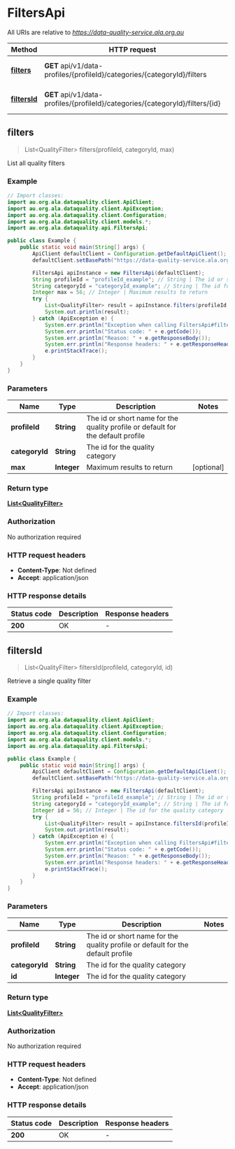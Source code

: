 # FiltersApi

All URIs are relative to *https://data-quality-service.ala.org.au*

Method | HTTP request | Description
------------- | ------------- | -------------
[**filters**](FiltersApi.md#filters) | **GET** api/v1/data-profiles/{profileId}/categories/{categoryId}/filters | List all quality filters
[**filtersId**](FiltersApi.md#filtersId) | **GET** api/v1/data-profiles/{profileId}/categories/{categoryId}/filters/{id} | Retrieve a single quality filter



## filters

> List&lt;QualityFilter&gt; filters(profileId, categoryId, max)

List all quality filters

### Example

```java
// Import classes:
import au.org.ala.dataquality.client.ApiClient;
import au.org.ala.dataquality.client.ApiException;
import au.org.ala.dataquality.client.Configuration;
import au.org.ala.dataquality.client.models.*;
import au.org.ala.dataquality.api.FiltersApi;

public class Example {
    public static void main(String[] args) {
        ApiClient defaultClient = Configuration.getDefaultApiClient();
        defaultClient.setBasePath("https://data-quality-service.ala.org.au");

        FiltersApi apiInstance = new FiltersApi(defaultClient);
        String profileId = "profileId_example"; // String | The id or short name for the quality profile or default for the default profile
        String categoryId = "categoryId_example"; // String | The id for the quality category
        Integer max = 56; // Integer | Maximum results to return
        try {
            List<QualityFilter> result = apiInstance.filters(profileId, categoryId, max);
            System.out.println(result);
        } catch (ApiException e) {
            System.err.println("Exception when calling FiltersApi#filters");
            System.err.println("Status code: " + e.getCode());
            System.err.println("Reason: " + e.getResponseBody());
            System.err.println("Response headers: " + e.getResponseHeaders());
            e.printStackTrace();
        }
    }
}
```

### Parameters


Name | Type | Description  | Notes
------------- | ------------- | ------------- | -------------
 **profileId** | **String**| The id or short name for the quality profile or default for the default profile |
 **categoryId** | **String**| The id for the quality category |
 **max** | **Integer**| Maximum results to return | [optional]

### Return type

[**List&lt;QualityFilter&gt;**](QualityFilter.md)

### Authorization

No authorization required

### HTTP request headers

- **Content-Type**: Not defined
- **Accept**: application/json

### HTTP response details
| Status code | Description | Response headers |
|-------------|-------------|------------------|
| **200** | OK |  -  |


## filtersId

> List&lt;QualityFilter&gt; filtersId(profileId, categoryId, id)

Retrieve a single quality filter

### Example

```java
// Import classes:
import au.org.ala.dataquality.client.ApiClient;
import au.org.ala.dataquality.client.ApiException;
import au.org.ala.dataquality.client.Configuration;
import au.org.ala.dataquality.client.models.*;
import au.org.ala.dataquality.api.FiltersApi;

public class Example {
    public static void main(String[] args) {
        ApiClient defaultClient = Configuration.getDefaultApiClient();
        defaultClient.setBasePath("https://data-quality-service.ala.org.au");

        FiltersApi apiInstance = new FiltersApi(defaultClient);
        String profileId = "profileId_example"; // String | The id or short name for the quality profile or default for the default profile
        String categoryId = "categoryId_example"; // String | The id for the quality category
        Integer id = 56; // Integer | The id for the quality category
        try {
            List<QualityFilter> result = apiInstance.filtersId(profileId, categoryId, id);
            System.out.println(result);
        } catch (ApiException e) {
            System.err.println("Exception when calling FiltersApi#filtersId");
            System.err.println("Status code: " + e.getCode());
            System.err.println("Reason: " + e.getResponseBody());
            System.err.println("Response headers: " + e.getResponseHeaders());
            e.printStackTrace();
        }
    }
}
```

### Parameters


Name | Type | Description  | Notes
------------- | ------------- | ------------- | -------------
 **profileId** | **String**| The id or short name for the quality profile or default for the default profile |
 **categoryId** | **String**| The id for the quality category |
 **id** | **Integer**| The id for the quality category |

### Return type

[**List&lt;QualityFilter&gt;**](QualityFilter.md)

### Authorization

No authorization required

### HTTP request headers

- **Content-Type**: Not defined
- **Accept**: application/json

### HTTP response details
| Status code | Description | Response headers |
|-------------|-------------|------------------|
| **200** | OK |  -  |

